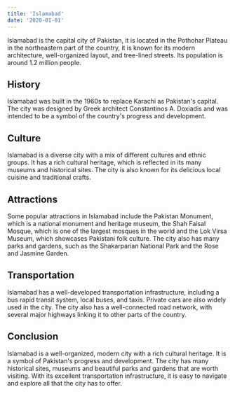```yaml
---
title: 'Islamabad'
date: '2020-01-01'
---
```


Islamabad is the capital city of Pakistan, it is located in the Pothohar Plateau in the northeastern part of the country, it is known for its modern architecture, well-organized layout, and tree-lined streets. Its population is around 1.2 million people.

## History

Islamabad was built in the 1960s to replace Karachi as Pakistan's capital. The city was designed by Greek architect Constantinos A. Doxiadis and was intended to be a symbol of the country's progress and development.

## Culture

Islamabad is a diverse city with a mix of different cultures and ethnic groups. It has a rich cultural heritage, which is reflected in its many museums and historical sites. The city is also known for its delicious local cuisine and traditional crafts.

## Attractions

Some popular attractions in Islamabad include the Pakistan Monument, which is a national monument and heritage museum, the Shah Faisal Mosque, which is one of the largest mosques in the world and the Lok Virsa Museum, which showcases Pakistani folk culture. The city also has many parks and gardens, such as the Shakarparian National Park and the Rose and Jasmine Garden.

## Transportation

Islamabad has a well-developed transportation infrastructure, including a bus rapid transit system, local buses, and taxis. Private cars are also widely used in the city. The city also has a well-connected road network, with several major highways linking it to other parts of the country.

## Conclusion

Islamabad is a well-organized, modern city with a rich cultural heritage. It is a symbol of Pakistan's progress and development. The city has many historical sites, museums and beautiful parks and gardens that are worth visiting. With its excellent transportation infrastructure, it is easy to navigate and explore all that the city has to offer.
